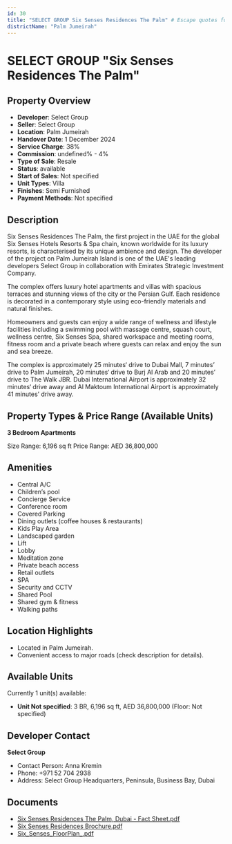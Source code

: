 ```yaml
---
id: 30
title: "SELECT GROUP Six Senses Residences The Palm" # Escape quotes for YAML string
districtName: "Palm Jumeirah"
---
```


# SELECT GROUP "Six Senses Residences The Palm"

## Property Overview
- **Developer**: Select Group
- **Seller**: Select Group
- **Location**: Palm Jumeirah
- **Handover Date**: 1 December 2024
- **Service Charge**: 38%
- **Commission**: undefined% - 4%
- **Type of Sale**: Resale
- **Status**: available
- **Start of Sales**: Not specified
- **Unit Types**: Villa
- **Finishes**: Semi Furnished
- **Payment Methods**: Not specified

## Description
Six Senses Residences The Palm, the first project in the UAE for the global Six Senses Hotels Resorts & Spa chain, known worldwide for its luxury resorts, is characterised by its unique ambience and design. The developer of the project on Palm Jumeirah Island is one of the UAE's leading developers Select Group in collaboration with Emirates Strategic Investment Company.

The complex offers luxury hotel apartments and villas with spacious terraces and stunning views of the city or the Persian Gulf. Each residence is decorated in a contemporary style using eco-friendly materials and natural finishes.

Homeowners and guests can enjoy a wide range of wellness and lifestyle facilities including a swimming pool with massage centre, squash court, wellness centre, Six Senses Spa, shared workspace and meeting rooms, fitness room and a private beach where guests can relax and enjoy the sun and sea breeze.

The complex is approximately 25 minutes‘ drive to Dubai Mall, 7 minutes’ drive to Palm Jumeirah, 20 minutes‘ drive to Burj Al Arab and 20 minutes’ drive to The Walk JBR. Dubai International Airport is approximately 32 minutes‘ drive away and Al Maktoum International Airport is approximately 41 minutes’ drive away.

## Property Types & Price Range (Available Units)
**3 Bedroom Apartments**

Size Range: 6,196 sq ft
Price Range: AED 36,800,000

## Amenities
- Central A/C
- Children’s pool
- Concierge Service
- Conference room
- Covered Parking
- Dining outlets  (coffee houses & restaurants)
- Kids Play Area
- Landscaped garden
- Lift
- Lobby
- Meditation zone
- Private beach access
- Retail outlets
- SPA
- Security and CCTV
- Shared Pool
- Shared gym & fitness
- Walking paths

## Location Highlights
- Located in Palm Jumeirah.
- Convenient access to major roads (check description for details).

## Available Units
Currently 1 unit(s) available:
- **Unit Not specified**: 3 BR, 6,196 sq ft, AED 36,800,000 (Floor: Not specified)

## Developer Contact
**Select Group**
- Contact Person: Anna Kremin
- Phone: +971 52 704 2938
- Address: Select Group Headquarters, Peninsula, Business Bay, Dubai

## Documents
- [Six Senses Residences The Palm, Dubai - Fact Sheet.pdf](https://cdn.geniemap.net/2023/06/22/Kja0TCLfvQRDjGHzmEnIXo1SG2anKjGbyUbxYHWY.pdf)
- [Six Senses Residences Brochure.pdf](https://cdn.geniemap.net/2023/06/22/HULtqIGb8dq8rUDLaW1zCSy2ZD5BYeuatQtOMSrA.pdf)
- [Six_Senses_FloorPlan_.pdf](https://cdn.geniemap.net/2023/08/02/HKiK2nOrJqyvlJBfg2FR5iLgfyXZHKjLthOzwvLr.pdf)
